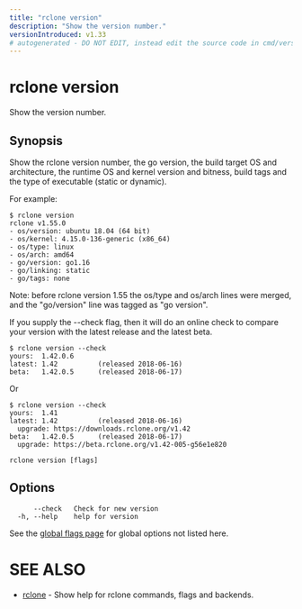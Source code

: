 ```yaml
---
title: "rclone version"
description: "Show the version number."
versionIntroduced: v1.33
# autogenerated - DO NOT EDIT, instead edit the source code in cmd/version/ and as part of making a release run "make commanddocs"
---
```

# rclone version

Show the version number.

## Synopsis


Show the rclone version number, the go version, the build target
OS and architecture, the runtime OS and kernel version and bitness,
build tags and the type of executable (static or dynamic).

For example:

    $ rclone version
    rclone v1.55.0
    - os/version: ubuntu 18.04 (64 bit)
    - os/kernel: 4.15.0-136-generic (x86_64)
    - os/type: linux
    - os/arch: amd64
    - go/version: go1.16
    - go/linking: static
    - go/tags: none

Note: before rclone version 1.55 the os/type and os/arch lines were merged,
      and the "go/version" line was tagged as "go version".

If you supply the --check flag, then it will do an online check to
compare your version with the latest release and the latest beta.

    $ rclone version --check
    yours:  1.42.0.6
    latest: 1.42          (released 2018-06-16)
    beta:   1.42.0.5      (released 2018-06-17)

Or

    $ rclone version --check
    yours:  1.41
    latest: 1.42          (released 2018-06-16)
      upgrade: https://downloads.rclone.org/v1.42
    beta:   1.42.0.5      (released 2018-06-17)
      upgrade: https://beta.rclone.org/v1.42-005-g56e1e820



```
rclone version [flags]
```

## Options

```
      --check   Check for new version
  -h, --help    help for version
```


See the [global flags page](/flags/) for global options not listed here.

# SEE ALSO

* [rclone](/commands/rclone/)	 - Show help for rclone commands, flags and backends.

